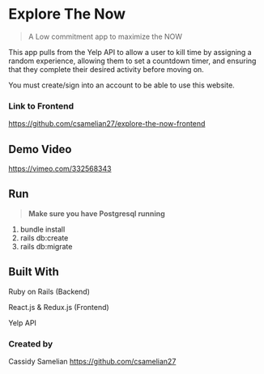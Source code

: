 # Explore The Now

>A Low commitment app to maximize the NOW

This app pulls from the Yelp API to allow a user to kill time by assigning a random experience, allowing them to set a countdown timer, and ensuring that they complete their desired activity before moving on. 

You must create/sign into an account to be able to use this website.

### Link to Frontend
https://github.com/csamelian27/explore-the-now-frontend

## Demo Video
https://vimeo.com/332568343



## Run
>**Make sure you have Postgresql running**

1. bundle install
2. rails db:create
3. rails db:migrate

## Built With
Ruby on Rails (Backend)

React.js & Redux.js (Frontend)

Yelp API

### Created by
Cassidy Samelian https://github.com/csamelian27
